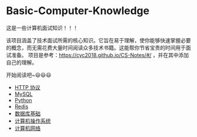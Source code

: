 # Basic-Computer-Knowledge
这是一些计算机面试知识！！！

该项目涵盖了技术面试所需的核心知识。它旨在易于理解，使你能够快速掌握必要的概念，而无需花费大量时间阅读众多技术书籍。这能帮你节省宝贵的时间用于面试准备。
项目是参考：https://cyc2018.github.io/CS-Notes/#/ ，并在其中添加自己的理解。

开始阅读吧~😃😃😃

- [HTTP 协议](八股文/HTTP协议.md)
- [MySQL](八股文/MySQL.md)
- [Python](八股文/Python.md)
- [Redis](八股文/Redis.md)
- [数据库基础](八股文/数据库.md)
- [计算机操作系统](八股文/计算机操作系统.md)
- [计算机网络](八股文/计算机网络.md)

